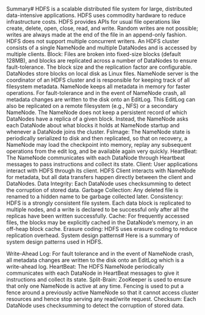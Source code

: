 Summary#
HDFS is a scalable distributed file system for large, distributed data-intensive applications.
HDFS uses commodity hardware to reduce infrastructure costs.
HDFS provides APIs for usual file operations like create, delete, open, close, read, and write.
Random writes are not possible; writes are always made at the end of the file in an append-only fashion.
HDFS does not support multiple concurrent writers.
An HDFS cluster consists of a single NameNode and multiple DataNodes and is accessed by multiple clients.
Block: Files are broken into fixed-size blocks (default 128MB), and blocks are replicated across a number of DataNodes to ensure fault-tolerance. The block size and the replication factor are configurable.
DataNodes store blocks on local disk as Linux files.
NameNode server is the coordinator of an HDFS cluster and is responsible for keeping track of all filesystem metadata.
NameNode keeps all metadata in memory for faster operations. For fault-tolerance and in the event of NameNode crash, all metadata changes are written to the disk onto an EditLog. This EditLog can also be replicated on a remote filesystem (e.g., NFS) or a secondary NameNode.
The NameNode does not keep a persistent record of which DataNodes have a replica of a given block. Instead, the NameNode asks each DataNode about what blocks it holds at NameNode startup and whenever a DataNode joins the cluster.
FsImage: The NameNode state is periodically serialized to disk and then replicated, so that on recovery, a NameNode may load the checkpoint into memory, replay any subsequent operations from the edit log, and be available again very quickly.
HeartBeat: The NameNode communicates with each DataNode through Heartbeat messages to pass instructions and collect its state.
Client: User applications interact with HDFS through its client. HDFS Client interacts with NameNode for metadata, but all data transfers happen directly between the client and DataNodes.
Data Integrity: Each DataNode uses checksumming to detect the corruption of stored data.
Garbage Collection: Any deleted file is renamed to a hidden name to be garbage collected later.
Consistency: HDFS is a strongly consistent file system. Each data block is replicated to multiple nodes, and a write is declared to be successful only after all the replicas have been written successfully.
Cache: For frequently accessed files, the blocks may be explicitly cached in the DataNode’s memory, in an off-heap block cache.
Erasure coding: HDFS uses erasure coding to reduce replication overhead.
System design patterns#
Here is a summary of system design patterns used in HDFS.

Write-Ahead Log: For fault tolerance and in the event of NameNode crash, all metadata changes are written to the disk onto an EditLog which is a write-ahead log.
HeartBeat: The HDFS NameNode periodically communicates with each DataNode in HeartBeat messages to give it instructions and collect its state.
Split-Brain: ZooKeeper is used to ensure that only one NameNode is active at any time. Fencing is used to put a fence around a previously active NameNode so that it cannot access cluster resources and hence stop serving any read/write request.
Checksum: Each DataNode uses checksumming to detect the corruption of stored data.

